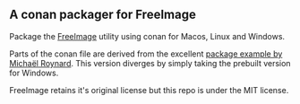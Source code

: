 ## A conan packager for FreeImage

Package the [FreeImage](http://freeimage.sourceforge.net/download.html) utility using conan for Macos, Linux and Windows.

Parts of the conan file are derived from the excellent [package example by Michaël Roynard](https://gitlab.lrde.epita.fr/olena/conan-freeimage). This version diverges by simply taking the prebuilt version for Windows.

FreeImage retains it's original license but this repo is under the MIT license.
